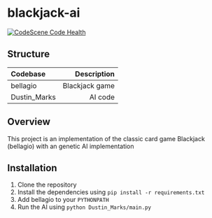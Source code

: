 # blackjack-ai

[![CodeScene Code Health](https://codescene.io/projects/21531/status-badges/code-health)](https://codescene.io/projects/21531)

## Structure

| Codebase     |    Description |
| :----------- | -------------: |
| bellagio     | Blackjack game |
| Dustin_Marks |        AI code |

## Overview

This project is an implementation of the classic card game Blackjack (bellagio) with an genetic AI implementation

## Installation

1. Clone the repository
2. Install the dependencies using `pip install -r requirements.txt`
3. Add bellagio to your `PYTHONPATH`
4. Run the AI using `python Dustin_Marks/main.py`
